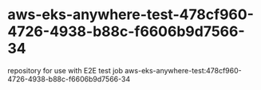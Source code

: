 # aws-eks-anywhere-test-478cf960-4726-4938-b88c-f6606b9d7566-34
repository for use with E2E test job aws-eks-anywhere-test:478cf960-4726-4938-b88c-f6606b9d7566-34
